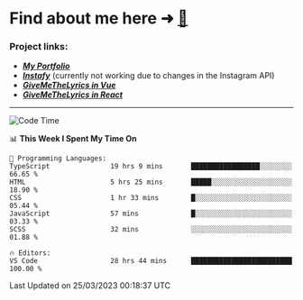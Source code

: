 # Find about me here ➜ [🧑](https://pauabella.dev)

### Project links:
- ***[My Portfolio](https://pauabella.dev)***
- ***[Instafy](https://instafy.me)*** (currently not working due to changes in the Instagram API)
- ***[GiveMeTheLyrics in Vue](https://lyrics.pauabella.dev)***
- ***[GiveMeTheLyrics in React](https://pauabella.dev/GiveMeTheLyrics)***

---
<!--START_SECTION:waka-->
![Code Time](http://img.shields.io/badge/Code%20Time-2%2C028%20hrs%2050%20mins-blue)

📊 **This Week I Spent My Time On** 

```text
💬 Programming Languages: 
TypeScript               19 hrs 9 mins       █████████████████░░░░░░░░   66.65 % 
HTML                     5 hrs 25 mins       █████░░░░░░░░░░░░░░░░░░░░   18.90 % 
CSS                      1 hr 33 mins        █░░░░░░░░░░░░░░░░░░░░░░░░   05.44 % 
JavaScript               57 mins             █░░░░░░░░░░░░░░░░░░░░░░░░   03.33 % 
SCSS                     32 mins             ░░░░░░░░░░░░░░░░░░░░░░░░░   01.88 % 

🔥 Editors: 
VS Code                  28 hrs 44 mins      █████████████████████████   100.00 % 
```


 Last Updated on 25/03/2023 00:18:37 UTC
<!--END_SECTION:waka-->
